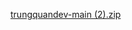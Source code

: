 [trungquandev-main (2).zip](https://github.com/FanTheAnh/FanTheAnh/files/11183852/trungquandev-main.2.zip)
